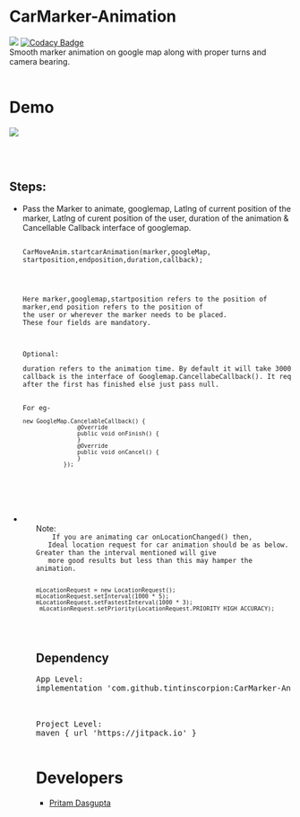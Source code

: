# CarMarker-Animation
[![](https://jitpack.io/v/tintinscorpion/CarMarker-Animation.svg)](https://jitpack.io/#tintinscorpion/CarMarker-Animation)
[![Codacy Badge](https://api.codacy.com/project/badge/Grade/085dc311bc2444b2b5b08d8a17c0faa3)](https://www.codacy.com/app/tintinscorpion/CarMarker-Animation?utm_source=github.com&amp;utm_medium=referral&amp;utm_content=tintinscorpion/CarMarker-Animation&amp;utm_campaign=Badge_Grade)
<br>
<meta name="google-site-verification" content="9xX5qBXiwU0-eOti0o3ujCSFXmus9BTbz6Dw5FNmtm0" />
Smooth marker animation on google map along with proper turns and camera bearing. 
<br><br>

# Demo
<img src="https://github.com/tintinscorpion/CarMarker-Animation/blob/master/routeanim.gif"/>

<br><br>

## Steps:
<UL>
<LI>Pass the Marker to animate, googlemap, Latlng of current position of the marker, Latlng of curent position of the user, 
 duration of the animation & Cancellable Callback interface of googlemap.
<pre>
<code>
<LI>CarMoveAnim.startcarAnimation(marker,googleMap, startposition,endposition,duration,callback);
</LI>
<br><br>
Here marker,googlemap,startposition refers to the position of marker,end position refers to the position of 
the user or wherever the marker needs to be placed. 
These four fields are mandatory.
<br><br>
<LI>Optional:
<pre>
duration refers to the animation time. By default it will take 3000 even if 0 is passed.
callback is the interface of Googlemap.CancellabeCallback(). It requires when the user wants to animate the next animation 
after the first has finished else just pass null.
<br>
For eg-
<code>
new GoogleMap.CancelableCallback() {
                @Override
                public void onFinish() {                
                }
                @Override
                public void onCancel() {               
                }
            });
</code>
</pre>
</LI>
</code>
</pre>
</LI>
 <LI>
  <ul>Note:
   <code>
    If you are animating car onLocationChanged() then,
   Ideal location request for car animation should be as below. Greater than the interval mentioned will give
   more good results but less than this may hamper the animation.

    mLocationRequest = new LocationRequest();
    mLocationRequest.setInterval(1000 * 5);
    mLocationRequest.setFastestInterval(1000 * 3);
     mLocationRequest.setPriority(LocationRequest.PRIORITY_HIGH_ACCURACY);
   </code>
 </LI>

## Dependency
<pre>
<LI>App Level:
implementation 'com.github.tintinscorpion:CarMarker-Animation:1.1'
</LI>
<br>
<LI>Project Level:
maven { url 'https://jitpack.io' }
</LI>
</pre>


# Developers
<UL>
<LI><a href="https://github.com/tintinscorpion">Pritam Dasgupta</a>
</UL>
